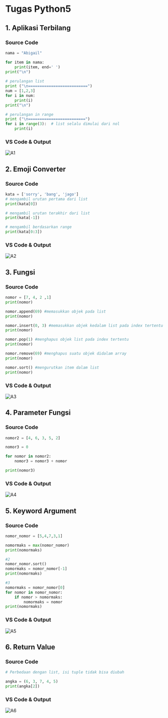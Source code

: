 # Tugas Python5
## 1. Aplikasi Terbilang
### Source Code

```py
nama = "Abigail"

for item in nama:
    print(item, end=' ')
print("\n")
    
# perulangan list
print ("\n==========================")
num = [1,2,3]
for i in num:
    print(i)
print("\n")   

# perulangan in range
print ("\n=========================")
for i in range(3):  # list selalu dimulai dari nol
    print(i) 
```
### VS Code & Output
![A1](https://user-images.githubusercontent.com/93004722/140848349-cc7a5529-a7cc-4032-8ba3-7f451c16cbef.PNG)

## 2. Emoji Converter
### Source Code

```py
kata = ['sorry', 'bang', 'jago']
# mengambil urutan pertama dari list
print(kata[0])

# mengambil urutan terakhir dari list
print(kata[-1])

# mengambil berdasarkan range
print(kata[0:3])
```
### VS Code & Output
![A2](https://user-images.githubusercontent.com/93004722/140849207-068e1131-d987-416b-99ad-097eec2c570a.PNG)

## 3. Fungsi
### Source Code

```py
nomor = [7, 4, 2 ,1]
print(nomor)

nomor.append(69) #memasukkan objek pada list
print(nomor)

nomor.insert(0, 3) #memasukkan objek kedalam list pada index tertentu
print(nomor)

nomor.pop(1) #menghapus objek list pada index tertentu
print(nomor)

nomor.remove(69) #menghapus suatu objek didalam array
print(nomor)

nomor.sort() #mengurutkan item dalam list
print(nomor)
```
### VS Code & Output
![A3](https://user-images.githubusercontent.com/93004722/140849906-fc642467-7e7e-41c2-8fe4-76e063b28db3.PNG)

## 4. Parameter Fungsi
### Source Code

```py
nomor2 = [4, 6, 3, 5, 2]

nomor3 = 0

for nomor in nomor2:
    nomor3 = nomor3 + nomor

print(nomor3)
```
### VS Code & Output
![A4](https://user-images.githubusercontent.com/93004722/140851493-31cf1c3f-e89b-4356-8742-0555e56d4d33.PNG)

## 5. Keyword Argument
### Source Code

```py
nomor_nomor = [5,4,7,3,1]

nomormaks = max(nomor_nomor)
print(nomormaks)

#2
nomor_nomor.sort()
nomormaks = nomor_nomor[-1]
print(nomormaks)

#3
nomormaks = nomor_nomor[0]
for nomor in nomor_nomor:
    if nomor > nomormaks:
        nomormaks = nomor
print(nomormaks)
```
### VS Code & Output
![A5](https://user-images.githubusercontent.com/93004722/140852227-71727321-85ff-4220-a84e-9e97fa0d565c.PNG)

## 6. Return Value
### Source Code

```py
# Perbedaan dengan list, isi tuple tidak bisa diubah

angka = (6, 3, 7, 4, 5)
print(angka[2])
```
### VS Code & Output
![A6](https://user-images.githubusercontent.com/93004722/140853358-2e1289bc-e077-4d21-a96e-100aa17af743.PNG)

